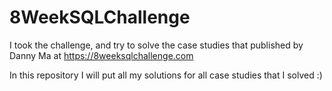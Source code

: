 # 8WeekSQLChallenge

I took the challenge, and try to solve the case studies that published by Danny Ma at https://8weeksqlchallenge.com

In this repository I will put all my solutions for all case studies that I solved :)
